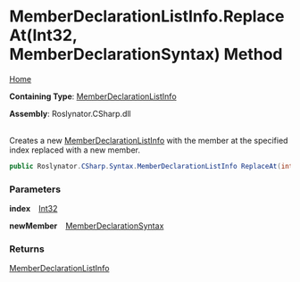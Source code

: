 # MemberDeclarationListInfo\.ReplaceAt\(Int32, MemberDeclarationSyntax\) Method

[Home](../../../../../README.md)

**Containing Type**: [MemberDeclarationListInfo](../README.md)

**Assembly**: Roslynator\.CSharp\.dll

\
Creates a new [MemberDeclarationListInfo](../README.md) with the member at the specified index replaced with a new member\.

```csharp
public Roslynator.CSharp.Syntax.MemberDeclarationListInfo ReplaceAt(int index, Microsoft.CodeAnalysis.CSharp.Syntax.MemberDeclarationSyntax newMember)
```

### Parameters

**index** &ensp; [Int32](https://docs.microsoft.com/en-us/dotnet/api/system.int32)

**newMember** &ensp; [MemberDeclarationSyntax](https://docs.microsoft.com/en-us/dotnet/api/microsoft.codeanalysis.csharp.syntax.memberdeclarationsyntax)

### Returns

[MemberDeclarationListInfo](../README.md)

